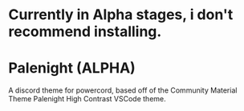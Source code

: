# Currently in Alpha stages, i don't recommend installing.

# Palenight (ALPHA)
A discord theme for powercord, based off of the Community Material Theme Palenight High Contrast VSCode theme.

<!-- 
## Installation
```
git clone https://github.com/botatooo/palenight.git
```

## Screenshots

![screenshot_1](https://i.imgur.com)

![screenshot_2](https://i.imgur.com)

![screenshot_3](https://i.imgur.com)

![screenshot_4](https://i.imgur.com)
-->